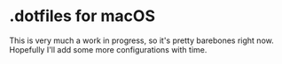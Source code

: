 # .dotfiles for macOS

This is very much a work in progress, so it's pretty barebones right now. Hopefully I'll add some more configurations with time.  
